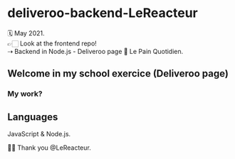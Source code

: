 # deliveroo-backend-LeReacteur

🗓 May 2021.  
👉🏻 Look at the frontend repo!  
⇢ Backend in Node.js - Deliveroo page 🥖 Le Pain Quotidien.

## Welcome in my school exercice (Deliveroo page)

### My work?

## Languages

JavaScript & Node.js.

🙏🏻 Thank you @LeReacteur.
